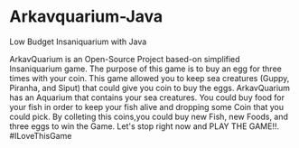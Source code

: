 # Arkavquarium-Java
Low Budget Insaniquarium with Java

ArkavQuarium is an Open-Source Project based-on simplified Insaniquarium game.
The purpose of this game is to buy an egg for three times with your coin.
This game allowed you to keep sea creatures (Guppy, Piranha, and Siput) that could give you coin to buy the eggs.
ArkavQuarium has an Aquarium that contains your sea creatures.
You could buy food for your fish in order to keep your fish alive and dropping some Coin that you could pick.
By colleting this coins,you could buy new Fish, new Foods, and three eggs to win the Game.
Let's stop right now and PLAY THE GAME!!. #ILoveThisGame
